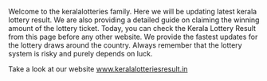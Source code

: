 Welcome to the keralalotteries family. Here we will be updating latest kerala lottery result. We are also providing a detailed guide on claiming the winning amount of the lottery ticket. Today, you can check the Kerala Lottery Result from this page before any other website. We provide the fastest updates for the lottery draws around the country. Always remember that the lottery system is risky and purely depends on luck.

Take a look at our website www.keralalotteriesresult.in
